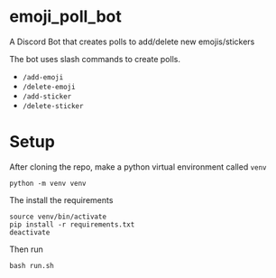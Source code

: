 # emoji_poll_bot
A Discord Bot that creates polls to add/delete new emojis/stickers

The bot uses slash commands to create polls.
- `/add-emoji`
- `/delete-emoji`
- `/add-sticker`
- `/delete-sticker`

# Setup

After cloning the repo, make a python virtual environment called `venv`

```
python -m venv venv
```

The install the requirements

```
source venv/bin/activate
pip install -r requirements.txt
deactivate
```

Then run
```
bash run.sh
```
